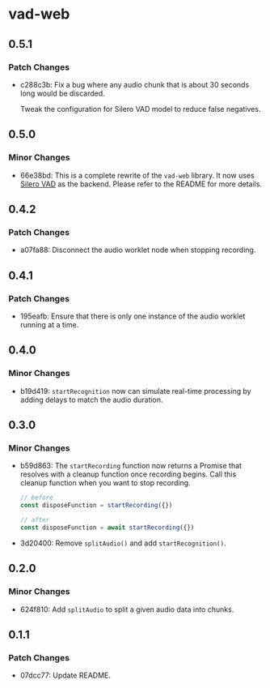 # vad-web

## 0.5.1

### Patch Changes

- c288c3b: Fix a bug where any audio chunk that is about 30 seconds long would be discarded.

  Tweak the configuration for Silero VAD model to reduce false negatives.

## 0.5.0

### Minor Changes

- 66e38bd: This is a complete rewrite of the `vad-web` library. It now uses [Silero VAD](https://github.com/snakers4/silero-vad) as the backend. Please refer to the README for more details.

## 0.4.2

### Patch Changes

- a07fa88: Disconnect the audio worklet node when stopping recording.

## 0.4.1

### Patch Changes

- 195eafb: Ensure that there is only one instance of the audio worklet running at a time.

## 0.4.0

### Minor Changes

- b19d419: `startRecognition` now can simulate real-time processing by adding delays to match the audio duration.

## 0.3.0

### Minor Changes

- b59d863: The `startRecording` function now returns a Promise that resolves with a cleanup function once recording begins. Call this cleanup function when you want to stop recording.

  ```ts
  // before
  const disposeFunction = startRecording({})

  // after
  const disposeFunction = await startRecording({})
  ```

- 3d20400: Remove `splitAudio()` and add `startRecognition()`.

## 0.2.0

### Minor Changes

- 624f810: Add `splitAudio` to split a given audio data into chunks.

## 0.1.1

### Patch Changes

- 07dcc77: Update README.
